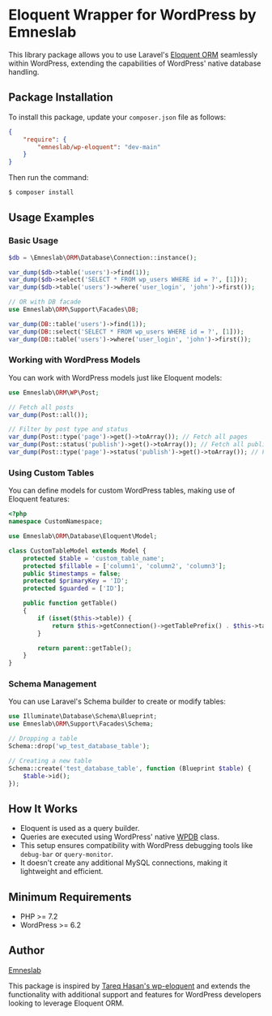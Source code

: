 
# Eloquent Wrapper for WordPress by Emneslab

This library package allows you to use Laravel's [Eloquent ORM](https://laravel.com/docs/11.x/eloquent) seamlessly within WordPress, extending the capabilities of WordPress' native database handling.

## Package Installation

To install this package, update your `composer.json` file as follows:

```json
{
    "require": {
        "emneslab/wp-eloquent": "dev-main"
    }
}
```

Then run the command:

```sh
$ composer install
```

## Usage Examples

### Basic Usage

```php
$db = \Emneslab\ORM\Database\Connection::instance();

var_dump($db->table('users')->find(1));
var_dump($db->select('SELECT * FROM wp_users WHERE id = ?', [1]));
var_dump($db->table('users')->where('user_login', 'john')->first());

// OR with DB facade
use Emneslab\ORM\Support\Facades\DB;

var_dump(DB::table('users')->find(1));
var_dump(DB::select('SELECT * FROM wp_users WHERE id = ?', [1]));
var_dump(DB::table('users')->where('user_login', 'john')->first());
```

### Working with WordPress Models

You can work with WordPress models just like Eloquent models:

```php
use Emneslab\ORM\WP\Post;

// Fetch all posts
var_dump(Post::all());

// Filter by post type and status
var_dump(Post::type('page')->get()->toArray()); // Fetch all pages
var_dump(Post::status('publish')->get()->toArray()); // Fetch all published posts
var_dump(Post::type('page')->status('publish')->get()->toArray()); // Fetch all published pages
```

### Using Custom Tables

You can define models for custom WordPress tables, making use of Eloquent features:

```php
<?php
namespace CustomNamespace;

use Emneslab\ORM\Database\Eloquent\Model;

class CustomTableModel extends Model {
    protected $table = 'custom_table_name';
    protected $fillable = ['column1', 'column2', 'column3'];
    public $timestamps = false;
    protected $primaryKey = 'ID';
    protected $guarded = ['ID'];

    public function getTable()
    {
        if (isset($this->table)) {
            return $this->getConnection()->getTablePrefix() . $this->table;
        }

        return parent::getTable();
    }
}
```

### Schema Management

You can use Laravel's Schema builder to create or modify tables:

```php
use Illuminate\Database\Schema\Blueprint;
use Emneslab\ORM\Support\Facades\Schema;

// Dropping a table
Schema::drop('wp_test_database_table');

// Creating a new table
Schema::create('test_database_table', function (Blueprint $table) {
    $table->id();
});
```

## How It Works

- Eloquent is used as a query builder.
- Queries are executed using WordPress' native [WPDB](http://codex.wordpress.org/Class_Reference/wpdb) class.
- This setup ensures compatibility with WordPress debugging tools like `debug-bar` or `query-monitor`.
- It doesn't create any additional MySQL connections, making it lightweight and efficient.

## Minimum Requirements

- PHP >= 7.2
- WordPress >= 6.2

## Author

[Emneslab](https://lab.emnes.co)

This package is inspired by [Tareq Hasan's wp-eloquent](https://github.com/tareq1988/wp-eloquent) and extends the functionality with additional support and features for WordPress developers looking to leverage Eloquent ORM.